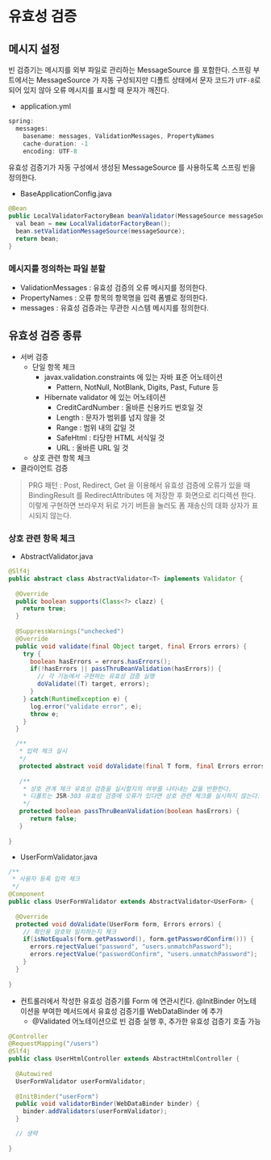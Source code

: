 # 유효성 검증

## 메시지 설정

빈 검증기는 메시지를 외부 파일로 관리하는 MessageSource 를 포함한다. 스프링 부트에서는 MessageSource 가 자동 구성되지만 디폴트 상태에서 문자 코드가 `UTF-8`로 되어 있지 않아
오류 메시지를 표시할 때 문자가 깨진다.

- application.yml

```java
spring:
  messages:
    basename: messages, ValidationMessages, PropertyNames
    cache-duration: -1
    encoding: UTF-8
```

유효성 검증기가 자동 구성에서 생성된 MessageSource 를 사용하도록 스프링 빈을 정의한다.

- BaseApplicationConfig.java

```java
@Bean
public LocalValidatorFactoryBean beanValidator(MessageSource messageSource) {
  val bean = new LocalValidatorFactoryBean();
  bean.setValidationMessageSource(messageSource);
  return bean;
}
```

### 메시지를 정의하는 파일 분할

- ValidationMessages : 유효성 검증의 오류 메시지를 정의한다.
- PropertyNames : 오류 항목의 항목명을 입력 폼별로 정의한다.
- messages : 유효성 검증과는 무관한 시스템 메시지를 정의한다.

## 유효성 검증 종류

- 서버 검증
  - 단일 항목 체크
    - javax.validation.constraints 에 있는 자바 표준 어노테이션
      - Pattern, NotNull, NotBlank, Digits, Past, Future 등
    - Hibernate validator 에 있는 어노테이션
      - CreditCardNumber : 올바른 신용카드 번호일 것
      - Length : 문자가 범위를 넘지 않을 것
      - Range : 범위 내의 값일 것
      - SafeHtml : 타당한 HTML 서식일 것
      - URL : 올바른 URL 일 것
  - 상호 관련 항목 체크
- 클라이언트 검증

> PRG 패턴 : Post, Redirect, Get 을 이용해서 유효성 검증에 오류가 있을 때 BindingResult 를 RedirectAttributes 에 저장한 후 화면으로 리디렉션 한다. 이렇게 구현하면
브라우저 뒤로 가기 버튼을 눌러도 폼 재송신의 대화 상자가 표시되지 않는다.

### 상호 관련 항목 체크

- AbstractValidator.java

```java
@Slf4j
public abstract class AbstractValidator<T> implements Validator {
  
  @Override
  public boolean supports(Class<?> clazz) {
    return true;
  }
  
  @SuppressWarnings("unchecked")
  @Override
  public void validate(final Object target, final Errors errors) {
    try {
      boolean hasErrors = errors.hasErrors();
      if(!hasErrors || passThruBeanValidation(hasErrors)) {
        // 각 기능에서 구현하는 유효성 검증 실행
        doValidate((T) target, errors);
      }
    } catch(RuntimeException e) {
      log.error("validate error", e);
      throw e;
    }
  }

  /**
   * 입력 체크 실시
   */
   protected abstract void doValidate(final T form, final Errors errors);
   
   /**
    * 상호 관계 체크 유효성 검증을 실시할지의 여부를 나타내는 값을 반환한다.
    * 디폴트는 JSR-303 유효성 검증에 오류가 있다면 상호 관련 체크를 실시하지 않는다.
    */
   protected boolean passThruBeanValidation(boolean hasErrors) {
      return false;
   }
    
}
```

- UserFormValidator.java

```java
/**
 * 사용자 등록 입력 체크 
 */
@Component
public class UserFormValidator extends AbstractValidator<UserForm> {
  
  @Override
  protected void doValidate(UserForm form, Errors errors) {
    // 확인용 암호와 일치하는지 체크
    if(isNotEquals(form.getPassword(), form.getPasswordConfirm())) {
      errors.rejectValue("password", "users.unmatchPassword");
      errors.rejectValue("passwordConfirm", "users.unmatchPassword");
    }
  }
  
}
```
 
- 컨트롤러에서 작성한 유효성 검증기를 Form 에 연관시킨다. @InitBinder 어노테이션을 부여한 메서드에서 유효성 검증기를 WebDataBinder 에 추가
  - @Validated 어노테이션으로 빈 검증 실행 후, 추가한 유효성 검증기 호출 가능
  
```java
@Controller
@RequestMapping("/users")
@Slf4j
public class UserHtmlController extends AbstractHtmlController {
  
  @Autowired
  UserFormValidator userFormValidator;
  
  @InitBinder("userForm")
  public void validatorBinder(WebDataBinder binder) {
    binder.addValidators(userFormValidator);
  }

  // 생략
  
}
```
